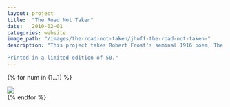 ```yaml
---
layout: project
title:  "The Road Not Taken"
date:   2010-02-01
categories: website 
image_path: "/images/the-road-not-taken/jhuff-the-road-not-taken-"
description: "This project takes Robert Frost's seminal 1916 poem, The Road Not Taken, and recodes it five times through Google's autocomplete search function. As technology automates suggestions and routes data algorithmically, our decisions about the information we navigate to becomes increasingly important. 

Printed in a limited edition of 50."
---
```


{% for num in (1...1) %}
<div>
    <img class="mb3" src="{{ page.image_path }}{{ num }}.jpg" />
</div>
{% endfor %}

